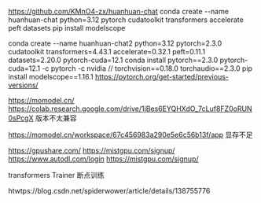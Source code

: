 https://github.com/KMnO4-zx/huanhuan-chat
conda create --name huanhuan-chat python=3.12 pytorch cudatoolkit transformers accelerate peft datasets
pip install modelscope

conda create --name huanhuan-chat2 python=3.12 pytorch=2.3.0 cudatoolkit transformers=4.43.1 accelerate=0.32.1 peft=0.11.1 datasets=2.20.0 pytorch-cuda=12.1
conda install pytorch==2.3.0 pytorch-cuda=12.1 -c pytorch -c nvidia
// torchvision==0.18.0 torchaudio==2.3.0 
pip install modelscope==1.16.1
https://pytorch.org/get-started/previous-versions/


https://momodel.cn/ 
https://colab.research.google.com/drive/1jBes6EYQHXdO_7cLuf8FZ0oRUN0sPcgX
版本不太兼容

https://momodel.cn/workspace/67c456983a290e5e6c56b13f/app
显存不足

https://gpushare.com/
https://mistgpu.com/signup/
https://www.autodl.com/login
https://mistgpu.com/signup/


transformers Trainer 断点训练

htwtps://blog.csdn.net/spiderwower/article/details/138755776
